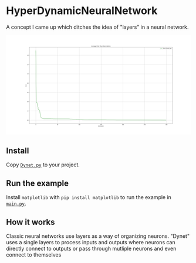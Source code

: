 # HyperDynamicNeuralNetwork
A concept I came up which ditches the idea of "layers" in a neural network.

![A picture of the XOR test's error graph](assets/XOR_.png)

## Install
Copy [`Dynet.py`](Dynet.py) to your project.

## Run the example

Install `matplotlib` with `pip install matplotlib` to run the example in 
[`main.py`](main.py).

## How it works
Classic neural networks use layers as a way of organizing neurons. 
"Dynet" uses a single layers to process inputs and outputs where neurons can 
directly connect to outputs or pass through mutliple neurons and even connect to themselves
